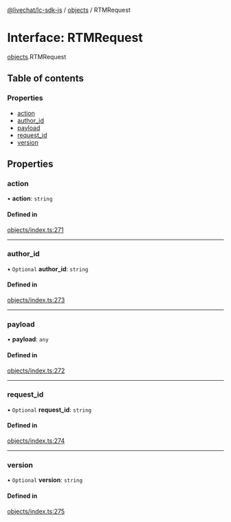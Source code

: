 [@livechat/lc-sdk-js](../README.md) / [objects](../modules/objects.md) / RTMRequest

# Interface: RTMRequest

[objects](../modules/objects.md).RTMRequest

## Table of contents

### Properties

- [action](objects.RTMRequest.md#action)
- [author\_id](objects.RTMRequest.md#author_id)
- [payload](objects.RTMRequest.md#payload)
- [request\_id](objects.RTMRequest.md#request_id)
- [version](objects.RTMRequest.md#version)

## Properties

### action

• **action**: `string`

#### Defined in

[objects/index.ts:271](https://github.com/livechat/lc-sdk-js/blob/11cc290/src/objects/index.ts#L271)

___

### author\_id

• `Optional` **author\_id**: `string`

#### Defined in

[objects/index.ts:273](https://github.com/livechat/lc-sdk-js/blob/11cc290/src/objects/index.ts#L273)

___

### payload

• **payload**: `any`

#### Defined in

[objects/index.ts:272](https://github.com/livechat/lc-sdk-js/blob/11cc290/src/objects/index.ts#L272)

___

### request\_id

• `Optional` **request\_id**: `string`

#### Defined in

[objects/index.ts:274](https://github.com/livechat/lc-sdk-js/blob/11cc290/src/objects/index.ts#L274)

___

### version

• `Optional` **version**: `string`

#### Defined in

[objects/index.ts:275](https://github.com/livechat/lc-sdk-js/blob/11cc290/src/objects/index.ts#L275)
